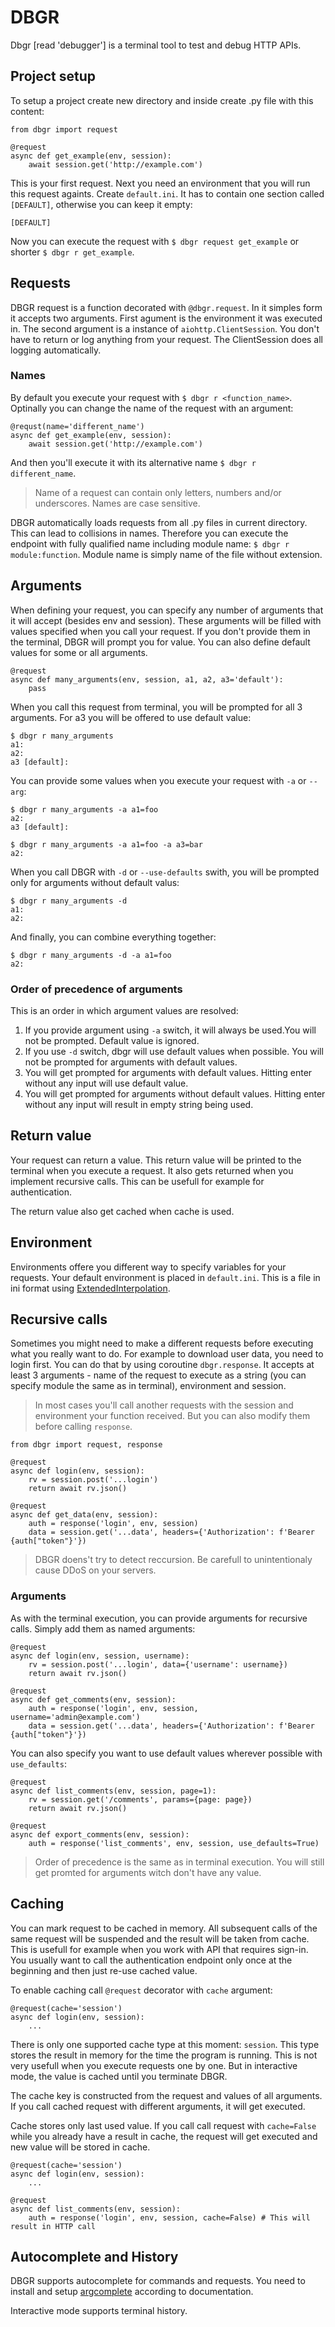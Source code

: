 # DBGR
Dbgr [read 'debugger'] is a terminal tool to test and debug HTTP APIs.

## Project setup
To setup a project create new directory and inside create .py file with this content:

```
from dbgr import request

@request
async def get_example(env, session):
    await session.get('http://example.com')
```

This is your first request. Next you need an environment that you will run this request againts. Create `default.ini`. It has to contain one section called `[DEFAULT]`, otherwise you can keep it empty:

```
[DEFAULT]
```

Now you can execute the request with `$ dbgr request get_example` or shorter `$ dbgr r get_example`.


## Requests
DBGR request is a function decorated with `@dbgr.request`. In it simples form it accepts two arguments. First agument is the environment it was executed in. The second argument is a instance of `aiohttp.ClientSession`. You don't have to return or log anything from your request. The ClientSession does all logging automatically.

### Names
By default you execute your request with `$ dbgr r <function_name>`. Optinally you can change the name of the request with an argument:

```
@requst(name='different_name')
async def get_example(env, session):
    await session.get('http://example.com')
```

And then you'll execute it with its alternative name `$ dbgr r different_name`.

> Name of a request can contain only letters, numbers and/or underscores. Names are case sensitive.

DBGR automatically loads requests from all .py files in current directory. This can lead to collisions in names. Therefore you can execute the endpoint with fully qualified name including module name: `$ dbgr r module:function`. Module name is simply name of the file without extension.

## Arguments
When defining your request, you can specify any number of arguments that it will accept (besides env and session). These arguments will be filled with values specified when you call your request. If you don't provide them in the terminal, DBGR will prompt you for value. You can also define default values for some or all arguments.

```
@request
async def many_arguments(env, session, a1, a2, a3='default'):
    pass
```

When you call this request from terminal, you will be prompted for all 3 arguments. For a3 you will be offered to use default value:

```
$ dbgr r many_arguments
a1:
a2:
a3 [default]:
```

You can provide some values when you execute your request with `-a` or `--arg`:

```
$ dbgr r many_arguments -a a1=foo
a2:
a3 [default]:
```

```
$ dbgr r many_arguments -a a1=foo -a a3=bar
a2:
```

When you call DBGR with `-d` or `--use-defaults` swith, you will be prompted only for arguments without default valus:

```
$ dbgr r many_arguments -d
a1:
a2:
```

And finally, you can combine everything together:

```
$ dbgr r many_arguments -d -a a1=foo
a2:
```

### Order of precedence of arguments
This is an order in which argument values are resolved:
1. If you provide argument using `-a` switch, it will always be used.You will not be prompted. Default value is ignored.
2. If you use `-d` switch, dbgr will use default values when possible. You will not be prompted for arguments with default values.
3. You will get prompted for arguments with default values. Hitting enter without any input will use default value.
4. You will get prompted for arguments without default values. Hitting enter without any input will result in empty string being used.


## Return value
Your request can return a value. This return value will be printed to the terminal when you execute a request. It also gets returned when you implement recursive calls. This can be usefull for example for authentication.

The return value also get cached when cache is used.


## Environment
Environments offere you different way to specify variables for your requests. Your default environment is placed in `default.ini`. This is a file in ini format using [ExtendedInterpolation](https://docs.python.org/3/library/configparser.html#configparser.ExtendedInterpolation).

## Recursive calls
Sometimes you might need to make a different requests before executing what you really want to do. For example to download user data, you need to login first. You can do that by using coroutine `dbgr.response`. It accepts at least 3 arguments - name of the request to execute as a string (you can specify module the same as in terminal), environment and session.

> In most cases you'll call another requests with the session and environment your function received. But you can also modify them before calling `response`.

```
from dbgr import request, response

@request
async def login(env, session):
    rv = session.post('...login')
    return await rv.json()

@request
async def get_data(env, session):
    auth = response('login', env, session)
    data = session.get('...data', headers={'Authorization': f'Bearer {auth["token"}'})
```

> DBGR doens't try to detect reccursion. Be carefull to unintentionaly cause DDoS on your servers.


### Arguments
As with the terminal execution, you can provide arguments for recursive calls. Simply add them as named arguments:

```
@request
async def login(env, session, username):
    rv = session.post('...login', data={'username': username})
    return await rv.json()

@request
async def get_comments(env, session):
    auth = response('login', env, session, username='admin@example.com')
    data = session.get('...data', headers={'Authorization': f'Bearer {auth["token"}'})
```

You can also specify you want to use default values wherever possible with `use_defaults`:

```
@request
async def list_comments(env, session, page=1):
    rv = session.get('/comments', params={page: page})
    return await rv.json()

@request
async def export_comments(env, session):
    auth = response('list_comments', env, session, use_defaults=True)
```

> Order of precedence is the same as in terminal execution. You will still get promted for arguments witch don't have any value.


## Caching
You can mark request to be cached in memory. All subsequent calls of the same request will be suspended and the result will be taken from cache. This is usefull for example when you work with API that requires sign-in. You usually want to call the authentication endpoint only once at the beginning and then just re-use cached value.

To enable caching call `@request` decorator with `cache` argument:

```
@request(cache='session')
async def login(env, session):
    ...
```

There is only one supported cache type at this moment: `session`. This type stores the result in memory for the time the program is running. This is not very usefull when you execute requests one by one. But in interactive mode, the value is cached until you terminate DBGR.

The cache key is constructed from the request and values of all arguments. If you call cached request with different arguments, it will get executed.

Cache stores only last used value. If you call call request with `cache=False` while you already have a result in cache, the request will get executed and new value will be stored in cache.

```
@request(cache='session')
async def login(env, session):
    ...

@request
async def list_comments(env, session):
    auth = response('login', env, session, cache=False) # This will result in HTTP call
```

## Autocomplete and History
DBGR supports autocomplete for commands and requests. You need to install and setup [argcomplete](https://pypi.org/project/argcomplete/) according to documentation.

Interactive mode supports terminal history.
